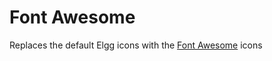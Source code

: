 Font Awesome
==============

Replaces the default Elgg icons with the [Font Awesome][fontawesome_url] icons

[fontawesome_url]: http://fontawesome.io/
